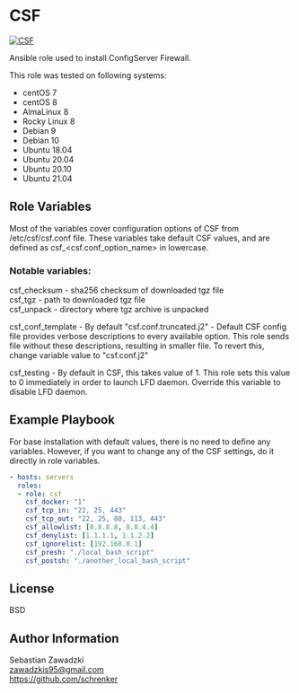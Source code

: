 CSF
=========

[![CSF](https://github.com/schrenker/csf/actions/workflows/ansible_lint.yml/badge.svg)](https://github.com/schrenker/csf/actions/workflows/ansible_lint.yml)

Ansible role used to install ConfigServer Firewall.  

This role was tested on following systems:  

- centOS 7  
- centOS 8  
- AlmaLinux 8  
- Rocky Linux 8  
- Debian 9  
- Debian 10  
- Ubuntu 18.04  
- Ubuntu 20.04  
- Ubuntu 20.10  
- Ubuntu 21.04  

Role Variables
--------------

Most of the variables cover configuration options of CSF from /etc/csf/csf.conf file. These variables take default CSF values, and are defined as csf_<csf.conf_option_name> in lowercase.  

### Notable variables:  

csf_checksum - sha256 checksum of downloaded tgz file  
csf_tgz - path to downloaded tgz file  
csf_unpack - directory where tgz archive is unpacked  

csf_conf_template - By default "csf.conf.truncated.j2" - Default CSF config file provides verbose descriptions to every available option. This role sends file without these descriptions, resulting in smaller file. To revert this, change variable value to "csf.conf.j2"  

csf_testing - By default in CSF, this takes value of 1. This role sets this value to 0 immediately in order to launch LFD daemon. Override this variable to disable LFD daemon.  


Example Playbook
----------------

For base installation with default values, there is no need to define any variables. However, if you want to change any of the CSF settings, do it directly in role variables.  

``` yaml
- hosts: servers
  roles:
  - role: csf
    csf_docker: "1"
    csf_tcp_in: "22, 25, 443"
    csf_tcp_out: "22, 25, 80, 113, 443"
    csf_allowlist: [8.8.8.8, 8.8.4.4]
    csf_denylist: [1.1.1.1, 1.1.2.2]
    csf_ignorelist: [192.168.0.1]
    csf_presh: "./local_bash_script"
    csf_postsh: "./another_local_bash_script"
```

License
-------

BSD  

Author Information
------------------

Sebastian Zawadzki  
zawadzkis95@gmail.com  
https://github.com/schrenker  

